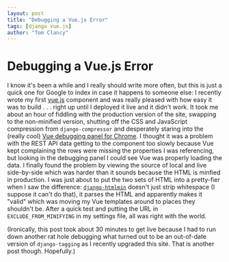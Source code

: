```yaml
---
layout: post
title: "Debugging a Vue.js Error"
tags: [django vue.js]
author: "Tom Clancy"
---
```


# Debugging a Vue.js Error

I know it's been a while and I really should write more often, but this is just a quick one for Google to index in case it happens to someone else: I recently wrote my first [vue.js](https://vuejs.org/) component and was really pleased with how easy it was to build . . . right up until I deployed it live and it didn't work. It took me about an hour of fiddling with the production version of the site, swapping to the non-minified version, shutting off the CSS and JavaScript compression from `django-compressor` and desperately staring into the (really cool) [Vue debugging panel for Chrome](https://chrome.google.com/webstore/detail/vuejs-devtools/nhdogjmejiglipccpnnnanhbledajbpd?hl=en). I thought it was a problem with the REST API data getting to the component too slowly because Vue kept complaining the rows were missing the properties I was referencing, but looking in the debugging panel I could see Vue was properly loading the data. I finally found the problem by viewing the source of local and live side-by-side which was harder than it sounds because the HTML is minfied in production. I was just about to put the two sets of HTML into a pretty-fier when I saw the difference: [`django-htmlmin`](https://pypi.python.org/pypi/django-htmlmin) doesn't just strip whitespace (I suppose it can't do that), it parses the HTML and apparently makes it "valid" which was moving my Vue templates around to places they shouldn't be. After a quick test and putting the URL in `EXCLUDE_FROM_MINIFYING` in my settings file, all was right with the world.

(Ironically, this post took about 30 minutes to get live because I had to run down another rat hole debugging what turned out to be an out-of-date version of `django-tagging` as I recently upgraded this site. That is another post though. Hopefully.)
